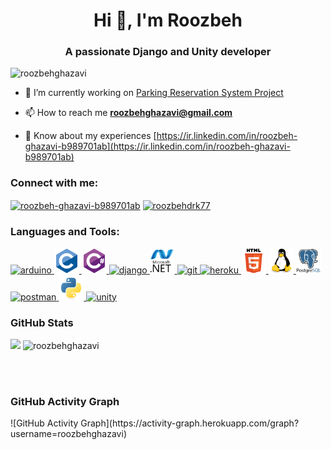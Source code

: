 <h1 align="center">Hi 👋, I'm Roozbeh</h1>
<h3 align="center">A passionate Django and Unity developer</h3>

<p align="left"> <img src="https://komarev.com/ghpvc/?username=roozbehghazavi&label=Profile%20views&color=0e75b6&style=flat" alt="roozbehghazavi" /> </p>

- 🔭 I’m currently working on [Parking Reservation System Project](https://github.com/roozbehghazavi/Parking_project)

- 📫 How to reach me **roozbehghazavi@gmail.com**

- 📄 Know about my experiences [https://ir.linkedin.com/in/roozbeh-ghazavi-b989701ab](https://ir.linkedin.com/in/roozbeh-ghazavi-b989701ab)

<h3 align="left">Connect with me:</h3>
<p align="left">
<a href="https://linkedin.com/in/roozbeh-ghazavi-b989701ab" target="blank"><img align="center" src="https://raw.githubusercontent.com/rahuldkjain/github-profile-readme-generator/master/src/images/icons/Social/linked-in-alt.svg" alt="roozbeh-ghazavi-b989701ab" height="30" width="40" /></a>
<a href="https://instagram.com/roozbehdrk77" target="blank"><img align="center" src="https://raw.githubusercontent.com/rahuldkjain/github-profile-readme-generator/master/src/images/icons/Social/instagram.svg" alt="roozbehdrk77" height="30" width="40" /></a>
</p>

<h3 align="left">Languages and Tools:</h3>
<p align="left"> <a href="https://www.arduino.cc/" target="_blank" rel="noreferrer"> <img src="https://cdn.worldvectorlogo.com/logos/arduino-1.svg" alt="arduino" width="40" height="40"/> </a> <a href="https://www.cprogramming.com/" target="_blank" rel="noreferrer"> <img src="https://raw.githubusercontent.com/devicons/devicon/master/icons/c/c-original.svg" alt="c" width="40" height="40"/> </a> <a href="https://www.w3schools.com/cs/" target="_blank" rel="noreferrer"> <img src="https://raw.githubusercontent.com/devicons/devicon/master/icons/csharp/csharp-original.svg" alt="csharp" width="40" height="40"/> </a> <a href="https://www.djangoproject.com/" target="_blank" rel="noreferrer"> <img src="https://cdn.worldvectorlogo.com/logos/django.svg" alt="django" width="40" height="40"/> </a> <a href="https://dotnet.microsoft.com/" target="_blank" rel="noreferrer"> <img src="https://raw.githubusercontent.com/devicons/devicon/master/icons/dot-net/dot-net-original-wordmark.svg" alt="dotnet" width="40" height="40"/> </a> <a href="https://git-scm.com/" target="_blank" rel="noreferrer"> <img src="https://www.vectorlogo.zone/logos/git-scm/git-scm-icon.svg" alt="git" width="40" height="40"/> </a> <a href="https://heroku.com" target="_blank" rel="noreferrer"> <img src="https://www.vectorlogo.zone/logos/heroku/heroku-icon.svg" alt="heroku" width="40" height="40"/> </a> <a href="https://www.w3.org/html/" target="_blank" rel="noreferrer"> <img src="https://raw.githubusercontent.com/devicons/devicon/master/icons/html5/html5-original-wordmark.svg" alt="html5" width="40" height="40"/> </a> <a href="https://www.linux.org/" target="_blank" rel="noreferrer"> <img src="https://raw.githubusercontent.com/devicons/devicon/master/icons/linux/linux-original.svg" alt="linux" width="40" height="40"/> </a> <a href="https://www.postgresql.org" target="_blank" rel="noreferrer"> <img src="https://raw.githubusercontent.com/devicons/devicon/master/icons/postgresql/postgresql-original-wordmark.svg" alt="postgresql" width="40" height="40"/> </a> <a href="https://postman.com" target="_blank" rel="noreferrer"> <img src="https://www.vectorlogo.zone/logos/getpostman/getpostman-icon.svg" alt="postman" width="40" height="40"/> </a> <a href="https://www.python.org" target="_blank" rel="noreferrer"> <img src="https://raw.githubusercontent.com/devicons/devicon/master/icons/python/python-original.svg" alt="python" width="40" height="40"/> </a> <a href="https://unity.com/" target="_blank" rel="noreferrer"> <img src="https://www.vectorlogo.zone/logos/unity3d/unity3d-icon.svg" alt="unity" width="40" height="40"/> </a> </p>

<h3 align="left">GitHub Stats</h3>
<p><img align="left" src="https://github-readme-stats.vercel.app/api?username=roozbehghazavi&show_icons=true&include_all_commits=true&theme=dracula&hide_border=true&count_private=true"/></p>

<p>&nbsp;<img align="center" src="https://github-readme-stats.vercel.app/api/top-langs/?username=roozbehghazavi&layout=compact&theme=dracula&hide_border=true&exclude_repo=XV6_system_call,Advanced-Programming,course_template,roozbehghazavi.github.io,XV6-Threads" alt="roozbehghazavi" /></p>

<br />
<br />

<h3 align="left">GitHub Activity Graph</h3>
<p>
![GitHub Activity Graph](https://activity-graph.herokuapp.com/graph?username=roozbehghazavi) 
</p>
